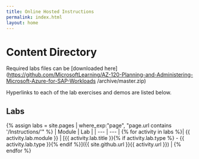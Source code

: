 ```yaml
---
title: Online Hosted Instructions
permalink: index.html
layout: home
---
```


# Content Directory

Required labs files can be [downloaded here](https://github.com/MicrosoftLearning/AZ-120-Planning-and-Administering-Microsoft-Azure-for-SAP-Workloads
/archive/master.zip)

Hyperlinks to each of the lab exercises and demos are listed below.

## Labs

{% assign labs = site.pages | where_exp:"page", "page.url contains '/Instructions/'" %}
| Module | Lab |
| --- | --- | 
{% for activity in labs  %}| {{ activity.lab.module }} | [{{ activity.lab.title }}{% if activity.lab.type %} - {{ activity.lab.type }}{% endif %}]({{ site.github.url }}{{ activity.url }}) |
{% endfor %}
